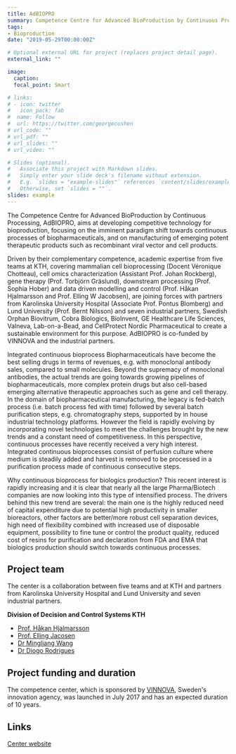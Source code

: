 ```yaml
---
title: AdBIOPRO
summary: Competence Centre for Advanced BioProduction by Continuous Processing
tags:
- Bioproduction
date: "2019-05-29T00:00:00Z"

# Optional external URL for project (replaces project detail page).
external_link: ""

image:
  caption: 
  focal_point: Smart

# links:
# - icon: twitter
#   icon_pack: fab
#  name: Follow
#  url: https://twitter.com/georgecushen
# url_code: ""
# url_pdf: ""
# url_slides: ""
# url_video: ""

# Slides (optional).
#   Associate this project with Markdown slides.
#   Simply enter your slide deck's filename without extension.
#   E.g. `slides = "example-slides"` references `content/slides/example-slides.md`.
#   Otherwise, set `slides = ""`.
slides: example
---
```


The Competence Centre for Advanced BioProduction by Continuous Processing, AdBIOPRO, aims at developing competitive technology for bioproduction, focusing on the imminent paradigm shift towards continuous processes of biopharmaceuticals, and on manufacturing of emerging potent therapeutic products such as recombinant viral vector and cell products.


Driven by their complementary competence, academic expertise from five teams at KTH, covering mammalian cell bioprocessing (Docent Véronique Chotteau), cell omics characterization (Assistant Prof. Johan Rockberg), gene therapy (Prof. Torbjörn Gräslund), downstream processing (Prof. Sophia Hober) and data driven modelling and control (Prof. Håkan Hjalmarsson and Prof. Elling W Jacobsen), are joining forces with partners from Karolinska University Hospital (Associate Prof. Pontus Blomberg) and Lund University (Prof. Bernt Nilsson) and seven industrial partners, Swedish Orphan Biovitrum, Cobra Biologics, BioInvent, GE Healthcare Life Sciences, Valneva, Lab-on-a-Bead, and CellProtect Nordic Pharmaceutical to create a sustainable environment for this purpose. AdBIOPRO is co-funded by VINNOVA and the industrial partners.

Integrated continuous bioprocess
Biopharmaceuticals have become the best selling drugs in terms of revenues, e.g. with monoclonal antibody sales, compared to small molecules. Beyond the supremacy of monoclonal antibodies, the actual trends are going towards growing pipelines of biopharmaceuticals, more complex protein drugs but also cell-based emerging alternative therapeutic approaches such as gene and cell therapy. In the domain of biopharmaceutical manufacturing, the legacy is fed-batch process (i.e. batch process fed with time) followed by several batch purification steps, e.g. chromatography steps, supported by in house industrial technology platforms. However the field is rapidly evolving by incorporating novel technologies to meet the challenges brought by the new trends and a constant need of competitiveness.
In this perspective, continuous processes have recently received a very high interest. Integrated continuous bioprocesses consist of perfusion culture where medium is steadily added and harvest is removed to be processed in a purification process made of continuous consecutive steps. 

Why continuous bioprocess for biologics production?
This recent interest is rapidly increasing and it is clear that nearly all the large Pharma/Biotech companies are now looking into this type of intensified process. The drivers behind this new trend are several: the main one is the highly reduced need of capital expenditure due to potential high productivity in smaller bioreactors, other factors are better/more robust cell separation devices, high need of flexibility combined with increased use of disposable equipment, possibility to fine tune or control the product quality, reduced cost of resins for purification and declaration from FDA and EMA that biologics production should switch towards continuous processes.

## Project team

The center is a collaboration between five teams and at KTH and partners from Karolinska University Hospital and Lund University and seven industrial partners. 

**Division of Decision and Control Systems KTH**

* [Prof. Håkan Hjalmarsson](https://www.kth.se/profile/hjalmars) 
* [Prof. Elling Jacosen](https://www.kth.se/profile/jacobsen)
* [Dr Mingliang Wang](https://www.kth.se/profile/miwan)
* [Dr Diogo Rodrigues](https://www.kth.se/profile/diogor)

## Project funding and duration

The competence center, which is sponsored by [VINNOVA](https://www.vinnova.se/en), Sweden's innovation agency, was launched in July 2017 and has an expected duration of 10 years. 

## Links

[Center website](https://www.kth.se/adbiopro/adbiopro-1.776678)
